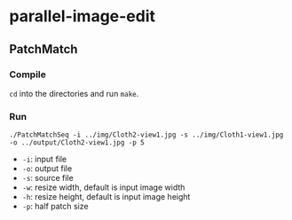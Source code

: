 # parallel-image-edit

## PatchMatch

### Compile

`cd` into the directories and run `make`.

### Run

```
./PatchMatchSeq -i ../img/Cloth2-view1.jpg -s ../img/Cloth1-view1.jpg -o ../output/Cloth2-view1.jpg -p 5
```

- `-i`: input file
- `-o`: output file
- `-s`: source file
- `-w`: resize width, default is input image width
- `-h`: resize height, default is input image height
- `-p`: half patch size